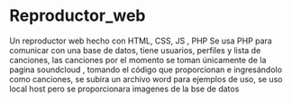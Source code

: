 # Reproductor_web
Un reproductor web hecho con HTML, CSS, JS , PHP
Se usa PHP para comunicar con una base de datos, tiene usuarios, perfiles y lista de canciones, las canciones por el momento se toman únicamente de la pagina soundcloud , tomando el código que proporcionan e ingresándolo como canciones, se subira un archivo word para ejemplos de uso, se uso local host pero se proporcionara imagenes de la bse de datos
